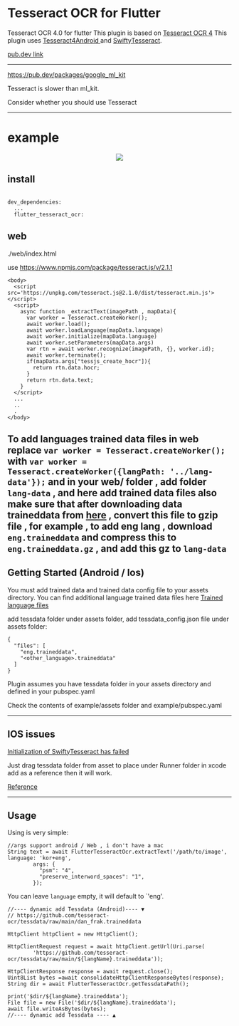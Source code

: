 # Tesseract OCR for Flutter

Tesseract OCR 4.0 for flutter
This plugin is based on <a href="https://github.com/tesseract-ocr/tesseract">Tesseract OCR 4</a>
This plugin uses <a href="https://github.com/adaptech-cz/Tesseract4Android/"> Tesseract4Android </a> and <a href="https://github.com/SwiftyTesseract/SwiftyTesseract">SwiftyTesseract</a>.

[pub.dev link](https://pub.dev/packages/flutter_tesseract_ocr) 

---

https://pub.dev/packages/google_ml_kit

Tesseract is slower than ml_kit.

Consider whether you should use Tesseract

---

# example
<p align='center'>
    <img src="https://raw.github.com/khjde1207/tesseract_ocr/master/example.gif" />
</p>




## install 

```

dev_dependencies:
  ...
  flutter_tesseract_ocr:

```

## web  
./web/index.html 

use https://www.npmjs.com/package/tesseract.js/v/2.1.1
```
<body>
  <script src='https://unpkg.com/tesseract.js@2.1.0/dist/tesseract.min.js'></script>
  <script>
    async function _extractText(imagePath , mapData){
      var worker = Tesseract.createWorker();
      await worker.load();
      await worker.loadLanguage(mapData.language)
      await worker.initialize(mapData.language)
      await worker.setParameters(mapData.args)
      var rtn = await worker.recognize(imagePath, {}, worker.id);
      await worker.terminate();
      if(mapData.args["tessjs_create_hocr"]){
        return rtn.data.hocr;  
      }
      return rtn.data.text;
    }
  </script>
  ...
  ..
  .
</body>
```
To add languages trained data files in web
replace `var worker = Tesseract.createWorker();` with
`var worker = Tesseract.createWorker({langPath: '../lang-data'});`
and in your web/ folder , add folder `lang-data` , and here add trained data files
also make sure that after downloading data traineddata from [here](https://github.com/tesseract-ocr/tessdata) , 
convert this file to gzip file , for example , to add eng lang ,
download `eng.traineddata` and compress this to `eng.traineddata.gz` , and add this gz to `lang-data`
---

## Getting Started (Android / Ios)

You must add trained data and trained data config file to your assets directory.
You can find additional language trained data files here <a href="https://github.com/tesseract-ocr/tessdata">Trained language files</a>

add tessdata folder under assets folder, add tessdata_config.json file under assets folder:

```
{
  "files": [
    "eng.traineddata",
    "<other_language>.traineddata"
  ]
}
```

Plugin assumes you have tessdata folder in your assets directory and defined in your pubspec.yaml

Check the contents of example/assets folder and example/pubspec.yaml

---
## IOS issues

[Initialization of SwiftyTesseract has failed](https://github.com/khjde1207/tesseract_ocr/issues/16)

Just drag tessdata folder from asset to place under Runner folder in xcode add as a reference then it will work.

[Reference](https://github.com/arrrrny/tesseract_ocr/issues/31)

---

## Usage

Using is very simple:

```
//args support android / Web , i don't have a mac 
String text = await FlutterTesseractOcr.extractText('/path/to/image', language: 'kor+eng',
        args: {
          "psm": "4",
          "preserve_interword_spaces": "1",
        });

```

You can leave `language` empty, it will default to `'eng'.

```
//---- dynamic add Tessdata (Android)---- ▼ 
// https://github.com/tesseract-ocr/tessdata/raw/main/dan_frak.traineddata

HttpClient httpClient = new HttpClient();

HttpClientRequest request = await httpClient.getUrl(Uri.parse(
        'https://github.com/tesseract-ocr/tessdata/raw/main/${langName}.traineddata'));

HttpClientResponse response = await request.close();
Uint8List bytes =await consolidateHttpClientResponseBytes(response);
String dir = await FlutterTesseractOcr.getTessdataPath();

print('$dir/${langName}.traineddata');
File file = new File('$dir/${langName}.traineddata');
await file.writeAsBytes(bytes);
//---- dynamic add Tessdata ---- ▲

```



